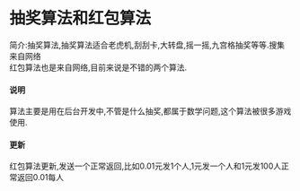 # 抽奖算法和红包算法
简介:抽奖算法,抽奖算法适合老虎机,刮刮卡,大转盘,摇一摇,九宫格抽奖等等.搜集来自网络  
红包算法也是来自网络,目前来说是不错的两个算法.
#### 说明 
算法主要是用在后台开发中,不管是什么抽奖,都属于数学问题,这个算法被很多游戏使用.
#### 更新

红包算法更新,发送一个正常返回,比如0.01元发1个人,1元发一个人和1元发100人正常返回0.01每人
